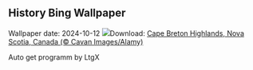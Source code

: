 ## History Bing Wallpaper
Wallpaper date: 2024-10-12
![](https://www.bing.com/th?id=OHR.CelticColours_EN-US9284206130_UHD.jpg&w=1000)Download: [Cape Breton Highlands, Nova Scotia, Canada (© Cavan Images/Alamy)](https://www.bing.com/th?id=OHR.CelticColours_EN-US9284206130_UHD.jpg)

Auto get programm by LtgX

